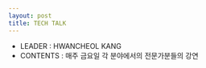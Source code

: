 ```yaml
---
layout: post
title: TECH TALK
---
```


- LEADER : HWANCHEOL KANG
- CONTENTS : 매주 금요일 각 분야에서의 전문가분들의 강연
